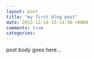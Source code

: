 ```yaml
---
layout: post
title: "my first blog post"
date: 2013-12-18 15:14:50 +0800
comments: true
categories: 
---
```

post body goes here...
